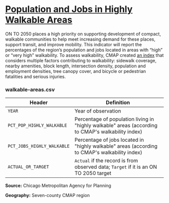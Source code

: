 # [Population and Jobs in Highly Walkable Areas](https://www.cmap.illinois.gov/2050/indicators/walkable-areas)

ON TO 2050 places a high priority on supporting development of compact, walkable communities to help meet increasing demand for these places, support transit, and improve mobility. This indicator will report the percentages of the region’s population and jobs located in areas with “high” or “very high” walkability. To assess walkability, CMAP created [an index](https://www.cmap.illinois.gov/2050/maps/walkability) that considers multiple factors contributing to walkability: sidewalk coverage, nearby amenities, block length, intersection density, population and employment densities, tree canopy cover, and bicycle or pedestrian fatalities and serious injuries.

### walkable-areas.csv

Header | Definition
-------|-----------
`YEAR` | Year of observation
`PCT_POP_HIGHLY_WALKABLE` | Percentage of population living in "highly walkable" areas (according to CMAP's walkability index)
`PCT_JOBS_HIGHLY_WALKABLE` | Percentage of jobs located in "highly walkable" areas (according to CMAP's walkability index)
`ACTUAL_OR_TARGET` | `Actual` if the record is from observed data; `Target` if it is an ON TO 2050 target

**Source:** Chicago Metropolitan Agency for Planning

**Geography:** Seven-county CMAP region
